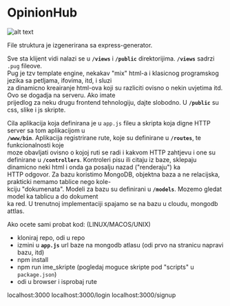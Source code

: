 # OpinionHub

![alt text](https://developer.mozilla.org/en-US/docs/Learn/Server-side/Express_Nodejs/routes/mvc_express.png "Arhitektura cijele aplikacije")

File struktura je izgenerirana sa express-generator.

Sve sta klijent vidi nalazi se u **`/views`** i **`/public`** direktorijima. **`/views`** sadrzi `.pug` fileove.  
Pug je tzv template engine, nekakav "mix" html-a i klasicnog programskog jezika sa petljama, ifovima, itd, i sluzi  
za dinamicno kreairanje html-ova koji su razliciti ovisno o nekin uvjetima itd. Ovo se dogadja na serveru. Ako imate  
prijedlog za neku drugu frontend tehnologiju, dajte slobodno. U **`/public`** su css, slike i js skripte.  

Cila aplikacija koja definirana je u `app.js` fileu a skripta koja digne HTTP server sa tom aplikacijom u  
**`/www/bin`**. Aplikacija registrirane rute, koje su definirane u **`/routes`**, te funkcionalnosti koje  
moze obavljati ovisno o kojoj ruti se radi i kakvom HTTP zahtjevu i one su definirane u **`/controllers`**.
Kontroleri pisu ili citaju iz baze, sklepaju dinamicno neki html i onda ga posalju nazad ("renderaju") ka  
HTTP odgovor. Za bazu koristimo MongoDB, objektna baza a ne relacijska, prakticki nemamo tablice nego kole-  
kciju "dokumenata". Modeli za bazu su definirani u **`/models`**. Mozemo gledat model ka tablicu a do dokument  
ka red. U trenutnoj implementaciji spajamo se na bazu u cloudu, mongodb attlas.

Ako ocete sami probat kod: (LINUX/MACOS/UNIX)
  - kloniraj repo, odi u repo
  - izmini u **`app.js`** url baze na mongodb atlasu (odi prvo na stranicu napravi bazu, itd)
  - npm install
  - npm run ime_skripte (pogledaj moguce skripte pod "scripts" u `package.json`)
  - odi u browser i isprobaj rute

localhost:3000
localhost:3000/login
localhost:3000/signup




